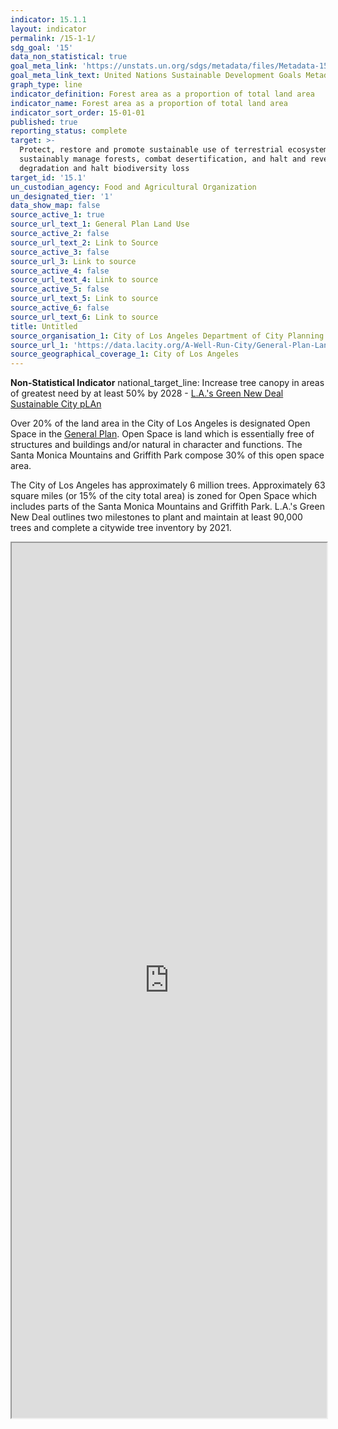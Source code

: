```yaml
---
indicator: 15.1.1
layout: indicator
permalink: /15-1-1/
sdg_goal: '15'
data_non_statistical: true
goal_meta_link: 'https://unstats.un.org/sdgs/metadata/files/Metadata-15-01-01.pdf'
goal_meta_link_text: United Nations Sustainable Development Goals Metadata (PDF 379 KB)
graph_type: line
indicator_definition: Forest area as a proportion of total land area
indicator_name: Forest area as a proportion of total land area
indicator_sort_order: 15-01-01
published: true
reporting_status: complete
target: >-
  Protect, restore and promote sustainable use of terrestrial ecosystems,
  sustainably manage forests, combat desertification, and halt and reverse land
  degradation and halt biodiversity loss
target_id: '15.1'
un_custodian_agency: Food and Agricultural Organization
un_designated_tier: '1'
data_show_map: false
source_active_1: true
source_url_text_1: General Plan Land Use
source_active_2: false
source_url_text_2: Link to Source
source_active_3: false
source_url_3: Link to source
source_active_4: false
source_url_text_4: Link to source
source_active_5: false
source_url_text_5: Link to source
source_active_6: false
source_url_text_6: Link to source
title: Untitled
source_organisation_1: City of Los Angeles Department of City Planning
source_url_1: 'https://data.lacity.org/A-Well-Run-City/General-Plan-Land-Use/tks4-u9wn'
source_geographical_coverage_1: City of Los Angeles
---
```

**Non-Statistical Indicator**
national_target_line: Increase tree canopy in areas of greatest need by at least 50% by 2028 - <a href="https://plan.lamayor.org/sites/default/files/pLAn_2019_final.pdf" target="_blank">L.A.'s Green New Deal Sustainable City pLAn</a>

Over 20% of the land area in the City of Los Angeles is designated Open Space in the [General Plan](https://planning.lacity.org/plans-policies/general-plan-overview). Open Space is land which is essentially free of structures and buildings and/or natural in character and functions. The Santa Monica Mountains and Griffith Park compose 30% of this open space area. 

The City of Los Angeles has approximately 6 million trees. Approximately 63 square miles (or 15% of the city total area) is zoned for Open Space which includes parts of the Santa Monica Mountains and Griffith Park. L.A.'s Green New Deal outlines two milestones to plant and maintain at least 90,000 trees and complete a citywide tree inventory by 2021.

<iframe width="100%" height="1400px" src="https://data.lacity.org/w/tks4-u9wn/ir6t-6fx6?cur=n9fIj9Ws6lC&from=root"></iframe><br><br>
